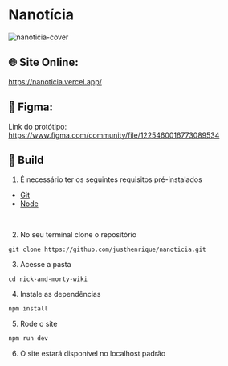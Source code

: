 # Nanotícia

![nanoticia-cover](https://user-images.githubusercontent.com/54003876/230179614-5f7119ea-f196-4b6a-995b-a0b704bc392a.png)

## 🌐 Site Online: 
https://nanoticia.vercel.app/

## 🎨 Figma: 

Link do protótipo: https://www.figma.com/community/file/1225460016773089534

## 🚀 Build

1. É necessário ter os seguintes requisitos pré-instalados
- [Git](https://git-scm.com/)
- [Node](https://nodejs.org/en/)

<br />

2. No seu terminal clone o repositório 

```
git clone https://github.com/justhenrique/nanoticia.git
```

3. Acesse a pasta
```
cd rick-and-morty-wiki
```

4. Instale as dependências
```
npm install
```

5. Rode o site
```
npm run dev
```

6. O site estará disponível no localhost padrão
